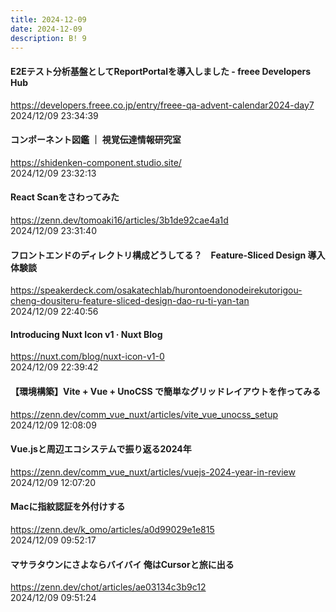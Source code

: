```yaml
---
title: 2024-12-09
date: 2024-12-09
description: B! 9
---
```


#### E2Eテスト分析基盤としてReportPortalを導入しました - freee Developers Hub
https://developers.freee.co.jp/entry/freee-qa-advent-calendar2024-day7<br>
2024/12/09 23:34:39<br>


#### コンポーネント図鑑 ｜ 視覚伝達情報研究室
https://shidenken-component.studio.site/<br>
2024/12/09 23:32:13<br>


#### React Scanをさわってみた
https://zenn.dev/tomoaki16/articles/3b1de92cae4a1d<br>
2024/12/09 23:31:40<br>


#### フロントエンドのディレクトリ構成どうしてる？　Feature-Sliced Design 導入体験談
https://speakerdeck.com/osakatechlab/hurontoendonodeirekutorigou-cheng-dousiteru-feature-sliced-design-dao-ru-ti-yan-tan<br>
2024/12/09 22:40:56<br>


#### Introducing Nuxt Icon v1 · Nuxt Blog
https://nuxt.com/blog/nuxt-icon-v1-0<br>
2024/12/09 22:39:42<br>


#### 【環境構築】Vite + Vue + UnoCSS で簡単なグリッドレイアウトを作ってみる
https://zenn.dev/comm_vue_nuxt/articles/vite_vue_unocss_setup<br>
2024/12/09 12:08:09<br>


#### Vue.jsと周辺エコシステムで振り返る2024年
https://zenn.dev/comm_vue_nuxt/articles/vuejs-2024-year-in-review<br>
2024/12/09 12:07:20<br>


#### Macに指紋認証を外付けする
https://zenn.dev/k_omo/articles/a0d99029e1e815<br>
2024/12/09 09:52:17<br>


#### マサラタウンにさよならバイバイ 俺はCursorと旅に出る
https://zenn.dev/chot/articles/ae03134c3b9c12<br>
2024/12/09 09:51:24<br>


